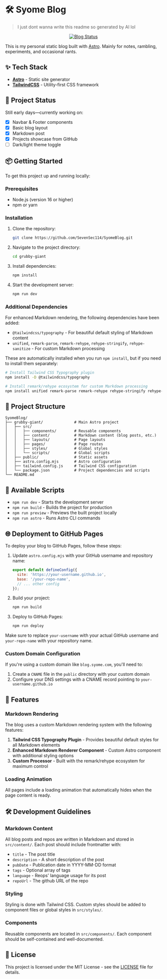 # 🛠️ Syome Blog
> I just dont wanna write this readme so generated by AI lol

<p align="center">
  <a href="https://syome.vercel.app" target="_blank">
    <img src="https://img.shields.io/website?label=View%20my%20blog&style=for-the-badge&url=https%3A%2F%2Fsyome.vercel.app" alt="Blog Status" />
  </a>
</p>

This is my personal static blog built with [Astro](https://astro.build/). Mainly for notes, rambling, experiments, and occasional rants.

## ✨ Tech Stack

- **[Astro](https://astro.build/)** - Static site generator
- **[TailwindCSS](https://tailwindcss.com/)** - Utility-first CSS framework

## 🚧 Project Status

Still early days—currently working on:

- [x] Navbar & Footer components
- [x] Basic blog layout
- [x] Markdown post
- [x] Projects showcase from GitHub
- [ ] Dark/light theme toggle

## 📦 Getting Started

To get this project up and running locally:

### Prerequisites

- Node.js (version 16 or higher)
- npm or yarn

### Installation

1. Clone the repository:
   ```bash
   git clone https://github.com/SevenSec114/SyomeBlog.git
   ```

2. Navigate to the project directory:
   ```bash
   cd grubby-giant
   ```

3. Install dependencies:
   ```bash
   npm install
   ```

4. Start the development server:
   ```bash
   npm run dev
   ```

### Additional Dependencies

For enhanced Markdown rendering, the following dependencies have been added:

- `@tailwindcss/typography` - For beautiful default styling of Markdown content
- `unified`, `remark-parse`, `remark-rehype`, `rehype-stringify`, `rehype-sanitize` - For custom Markdown processing

These are automatically installed when you run `npm install`, but if you need to install them separately:

```bash
# Install Tailwind CSS Typography plugin
npm install -D @tailwindcss/typography

# Install remark/rehype ecosystem for custom Markdown processing
npm install unified remark-parse remark-rehype rehype-stringify rehype-sanitize
```

## 📁 Project Structure

```
SyomeBlog/
├── grubby-giant/              # Main Astro project
│   ├── src/
│   │   ├── components/        # Reusable components
│   │   ├── content/           # Markdown content (blog posts, etc.)
│   │   ├── layouts/           # Page layouts
│   │   ├── pages/             # Page routes
│   │   ├── styles/            # Global styles
│   │   └── scripts/           # Global scripts
│   ├── public/                # Static assets
│   ├── astro.config.mjs       # Astro configuration
│   ├── tailwind.config.js     # Tailwind CSS configuration
│   └── package.json           # Project dependencies and scripts
└── README.md
```

## 🚀 Available Scripts

- `npm run dev` - Starts the development server
- `npm run build` - Builds the project for production
- `npm run preview` - Previews the built project locally
- `npm run astro` - Runs Astro CLI commands

## 🌐 Deployment to GitHub Pages

To deploy your blog to GitHub Pages, follow these steps:

1. Update `astro.config.mjs` with your GitHub username and repository name:
   ```js
   export default defineConfig({
     site: 'https://your-username.github.io',
     base: '/your-repo-name',
     // ... other config
   });
   ```

2. Build your project:
   ```bash
   npm run build
   ```

3. Deploy to GitHub Pages:
   ```bash
   npm run deploy
   ```

Make sure to replace `your-username` with your actual GitHub username and `your-repo-name` with your repository name.

### Custom Domain Configuration

If you're using a custom domain like `blog.syome.com`, you'll need to:

1. Create a `CNAME` file in the `public` directory with your custom domain
2. Configure your DNS settings with a CNAME record pointing to `your-username.github.io`

## 🎨 Features

### Markdown Rendering

The blog uses a custom Markdown rendering system with the following features:

1. **Tailwind CSS Typography Plugin** - Provides beautiful default styles for all Markdown elements
2. **Enhanced Markdown Renderer Component** - Custom Astro component with additional styling options
3. **Custom Processor** - Built with the remark/rehype ecosystem for maximum control

### Loading Animation

All pages include a loading animation that automatically hides when the page content is ready.

## 🛠️ Development Guidelines

### Markdown Content

All blog posts and repos are written in Markdown and stored in `src/content/`. Each post should include frontmatter with:

- `title` - The post title
- `description` - A short description of the post
- `pubDate` - Publication date in YYYY-MM-DD format
- `tags` - Optional array of tags
- `language` - Reops' language usage for its post
- `repoUrl` - The github URL of the repo

### Styling

Styling is done with Tailwind CSS. Custom styles should be added to component files or global styles in `src/styles/`.

### Components

Reusable components are located in `src/components/`. Each component should be self-contained and well-documented.

## 📄 License

This project is licensed under the MIT License - see the [LICENSE](LICENSE) file for details.
